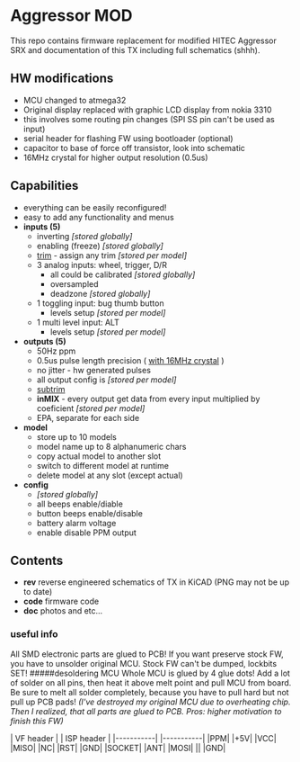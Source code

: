# Aggressor MOD
This repo contains firmware replacement for modified HITEC Aggressor SRX and documentation of this TX including full schematics (shhh).
## HW modifications
* MCU changed to atmega32
* Original display replaced with graphic LCD display from nokia 3310
 * this involves some routing pin changes (SPI SS pin can't be used as input)
* serial header for flashing FW using bootloader (optional)
* capacitor to base of force off transistor, look into schematic
<a name="crystal-mod"></a>
* 16MHz crystal for higher output resolution (0.5us)

## Capabilities
* everything can be easily reconfigured!
* easy to add any functionality and menus
* **inputs (5)**
	* inverting *[stored globally]*
	* enabling (freeze) *[stored globally]*
	* [trim](http://www.rcheliwiki.com/Trim) - assign any trim *[stored per model]*
	* 3 analog inputs: wheel, trigger, D/R
		* all could be calibrated *[stored globally]*
		* oversampled
		* deadzone *[stored globally]*
	* 1 toggling input: bug thumb button
		 * levels setup *[stored per model]*
	* 1 multi level input: ALT
	     * levels setup *[stored per model]*
* **outputs (5)**
	* 50Hz ppm
	* 0.5us pulse length precision ( [with 16MHz crystal](#crystal-mod) )
	* no jitter - hw generated pulses
	* all output config is  *[stored per model]*
	* [subtrim](http://www.rcheliwiki.com/Subtrim)
	* **inMIX** - every output get data from every input multiplied by coeficient *[stored per model]*
	* EPA, separate for each side
* **model**
	* store up to 10 models
	* model name up to 8 alphanumeric chars
	* copy actual model to another slot
	* switch to different model at runtime
	* delete model at any slot (except actual)
* **config**
	* *[stored globally]*
	* all beeps enable/diable
	* button beeps enable/disable
	* battery alarm voltage
	* enable disable PPM output

## Contents
* **rev** reverse engineered schematics of TX in KiCAD (PNG may not be up to date)
* **code** firmware code
* **doc** photos and etc...


### useful info

All SMD electronic parts are glued to PCB! If you want preserve stock FW, you have to unsolder original MCU. Stock FW can't be dumped, lockbits SET!
#####desoldering MCU
Whole MCU is glued by 4 glue dots! Add a lot of solder on all pins, then heat it above melt point and pull MCU from board. Be sure to melt all solder completely, because you have to pull hard but not pull up PCB pads!
*(I've destroyed my original MCU due to overheating chip. Then I realized, that all parts are glued to PCB. Pros: higher motivation to finish this FW)*

| VF header |	| ISP header |
|-----------|	|-----------|
|PPM|			|+5V|
|VCC|			|MISO|
|NC|			|RST|
|GND|			|SOCKET|
|ANT|			|MOSI|
||				|GND|

